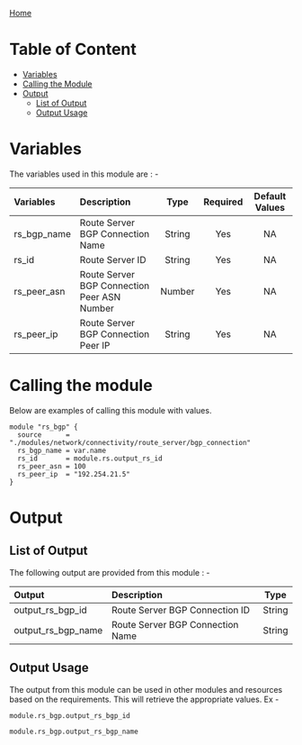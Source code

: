 [Home](../../../../../README.md)

# Table of Content

- [Variables](#variables)
- [Calling the Module](#calling-the-module)
- [Output](#output)
    - [List of Output](#list-of-output)
    - [Output Usage](#output-usage)

# Variables

The variables used in this module are : -

| Variables | Description | Type | Required | Default Values |
|:----------|:------------|:----:|:--------:|:--------------:|
| rs_bgp_name | Route Server BGP Connection Name | String | Yes | NA |
| rs_id | Route Server ID | String | Yes | NA |
| rs_peer_asn | Route Server BGP Connection Peer ASN Number | Number | Yes | NA |
| rs_peer_ip | Route Server BGP Connection Peer IP | String | Yes | NA |

# Calling the module

Below are examples of calling this module with values.

```
module "rs_bgp" {
  source      = "./modules/network/connectivity/route_server/bgp_connection"
  rs_bgp_name = var.name
  rs_id       = module.rs.output_rs_id
  rs_peer_asn = 100
  rs_peer_ip  = "192.254.21.5"
}
```

# Output

## List of Output

The following output are provided from this module : -

| Output | Description | Type |
|:------ |:------------|:----:|
| output_rs_bgp_id | Route Server BGP Connection ID | String |
| output_rs_bgp_name | Route Server BGP Connection Name | String |

## Output Usage

The output from this module can be used in other modules and resources based on the requirements. This will retrieve the appropriate values. Ex -

```
module.rs_bgp.output_rs_bgp_id
```

```
module.rs_bgp.output_rs_bgp_name
```